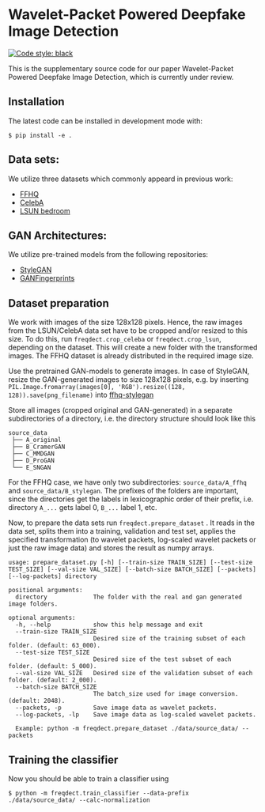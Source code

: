 <!--
<p align="center">
  <img src="docs/source/logo.png" height="150">
</p>
-->

# Wavelet-Packet Powered Deepfake Image Detection

[![Code style: black](https://img.shields.io/badge/code%20style-black-000000.svg)](https://github.com/psf/black)

This is the supplementary source code for our paper
Wavelet-Packet Powered Deepfake Image Detection,
which is currently under review.


## Installation
The latest code can be installed in development mode with:
```shell
$ pip install -e .
```

## Data sets:
We utilize three datasets which commonly appeard in previous work:
-  [FFHQ](https://github.com/NVlabs/ffhq-dataset)
-  [CelebA](http://mmlab.ie.cuhk.edu.hk/projects/CelebA.html)
-  [LSUN bedroom](https://github.com/fyu/lsun)

## GAN Architectures:
We utilize pre-trained models from the following repositories:
-  [StyleGAN](https://github.com/NVlabs/stylegan)
-  [GANFingerprints](https://github.com/ningyu1991/GANFingerprints)

## Dataset preparation
We work with images of the size 128x128 pixels. Hence, the raw images from the LSUN/CelebA data set have to be cropped and/or resized to this size. To do this, run `freqdect.crop_celeba` or `freqdect.crop_lsun`, depending on the dataset. This will create a new folder with the transformed images. The FFHQ dataset is already distributed in the required image size.

Use the pretrained GAN-models to generate images.
In case of StyleGAN, resize the GAN-generated images to size 128x128 pixels, e.g. by inserting
``` PIL.Image.fromarray(images[0], 'RGB').resize((128, 128)).save(png_filename)```
into 
[ffhq-stylegan](https://github.com/NVlabs/stylegan/blob/03563d18a0cf8d67d897cc61e44479267968716b/pretrained_example.py)

Store all images (cropped original and GAN-generated) in a separate subdirectories of a directory, i.e. the directory structure should look like this
```
source_data
 ├── A_original
 ├── B_CramerGAN
 ├── C_MMDGAN
 ├── D_ProGAN
 └── E_SNGAN
```
For the FFHQ case, we have only two subdirectories: `source_data/A_ffhq` and `source_data/B_stylegan`. The prefixes of the folders are important, since the directories get the labels in lexicographic order of their prefix, i.e. directory `A_...` gets label 0, `B_...` label 1, etc.

Now, to prepare the data sets run `freqdect.prepare_dataset` . It reads in the data set, splits them into a training, validation and test set, applies the specified transformation (to wavelet packets, log-scaled wavelet packets or just the raw image data) and stores the result as numpy arrays.

```
usage: prepare_dataset.py [-h] [--train-size TRAIN_SIZE] [--test-size TEST_SIZE] [--val-size VAL_SIZE] [--batch-size BATCH_SIZE] [--packets] [--log-packets] directory

positional arguments:
  directory             The folder with the real and gan generated image folders.

optional arguments:
  -h, --help            show this help message and exit
  --train-size TRAIN_SIZE
                        Desired size of the training subset of each folder. (default: 63_000).
  --test-size TEST_SIZE
                        Desired size of the test subset of each folder. (default: 5_000).
  --val-size VAL_SIZE   Desired size of the validation subset of each folder. (default: 2_000).
  --batch-size BATCH_SIZE
                        The batch_size used for image conversion. (default: 2048).
  --packets, -p         Save image data as wavelet packets.
  --log-packets, -lp    Save image data as log-scaled wavelet packets.

  Example: python -m freqdect.prepare_dataset ./data/source_data/ --packets
```

## Training the classifier
Now you should be able to train a classifier using
```shell
$ python -m freqdect.train_classifier --data-prefix ./data/source_data/ --calc-normalization
```
